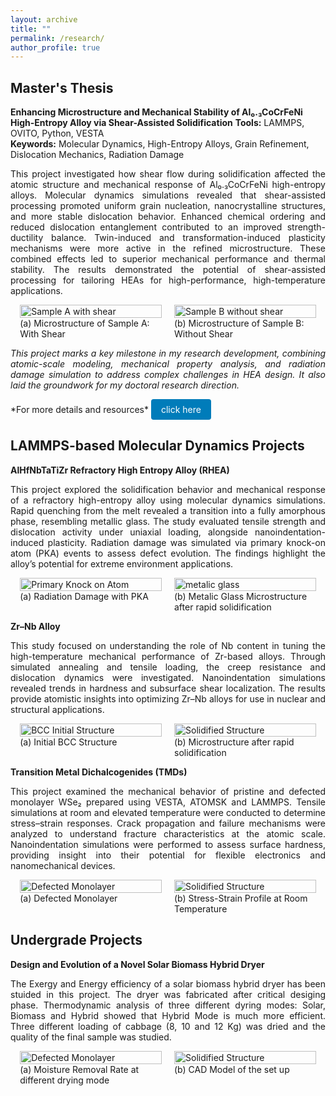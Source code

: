 ```yaml
---
layout: archive
title: ""
permalink: /research/
author_profile: true
---
```

## Master's Thesis
**Enhancing Microstructure and Mechanical Stability of Al₀.₃CoCrFeNi High-Entropy Alloy via Shear-Assisted Solidification**
**Tools:** LAMMPS, OVITO, Python, VESTA  
**Keywords:** Molecular Dynamics, High-Entropy Alloys, Grain Refinement, Dislocation Mechanics, Radiation Damage

 <p style="text-align: justify;">This project investigated how shear flow during solidification affected the atomic structure and mechanical response of Al₀.₃CoCrFeNi high-entropy alloys. Molecular dynamics simulations revealed that shear-assisted processing promoted uniform grain nucleation, nanocrystalline structures, and more stable dislocation behavior. Enhanced chemical ordering and reduced dislocation entanglement contributed to an improved strength-ductility balance. Twin-induced and transformation-induced plasticity mechanisms were more active in the refined microstructure. These combined effects led to superior mechanical performance and thermal stability. The results demonstrated the potential of shear-assisted processing for tailoring HEAs for high-performance, high-temperature applications.</p>

<div style="display: flex; gap: 20px; flex-wrap: wrap; justify-content: center; align-items: flex-start;">

  <figure style="width: 45%; margin: 0;">
    <img src="{{ site.baseurl }}/assets/images/sampleA.PNG" alt="Sample A with shear" style="width: 100%;">
    <figcaption class="center-caption">(a) Microstructure of Sample A: With Shear</figcaption>
  </figure>

  <figure style="width: 45%; margin: 0;">
    <img src="{{ site.baseurl }}/assets/images/sampleB.PNG" alt="Sample B without shear" style="width: 100%;">
    <figcaption class="center-caption">(b) Microstructure of Sample B: Without Shear</figcaption>
  </figure>

</div>
<p style="text-align: justify;"><em>This project marks a key milestone in my research development, combining atomic-scale modeling, mechanical property analysis, and radiation damage simulation to address complex challenges in HEA design. It also laid the groundwork for my doctoral research direction.</em></p>
*For more details and resources* <a href="{{ site.baseurl }}/hea/" style="display: inline-block; padding: 8px 16px; background-color: #007cba; color: white; text-decoration: none; border-radius: 4px;">click here</a>

## LAMMPS-based Molecular Dynamics Projects 
**AlHfNbTaTiZr Refractory High Entropy Alloy (RHEA)**
<p style="text-align: justify;">This project explored the solidification behavior and mechanical response of a refractory high-entropy alloy using molecular dynamics simulations. Rapid quenching from the melt revealed a transition into a fully amorphous phase, resembling metallic glass. The study evaluated tensile strength and dislocation activity under uniaxial loading, alongside nanoindentation-induced plasticity. Radiation damage was simulated via primary knock-on atom (PKA) events to assess defect evolution. The findings highlight the alloy’s potential for extreme environment applications.</p>
<div style="display: flex; gap: 20px; flex-wrap: wrap; justify-content: center; align-items: flex-start;">

  <figure style="width: 45%; margin: 0;">
    <img src="{{ site.baseurl }}/assets/images/PKA.gif" alt="Primary Knock on Atom" style="width: 100%;">
    <figcaption class="center-caption">(a) Radiation Damage with PKA</figcaption>
  </figure>

  <figure style="width: 45%; margin: 0;">
    <img src="{{ site.baseurl }}/assets/images/mg.png" alt="metalic glass" style="width: 100%;">
    <figcaption class="center-caption">(b) Metalic Glass Microstructure after rapid solidification</figcaption>
  </figure>

</div>

**Zr–Nb Alloy**
<p style="text-align: justify;">This study focused on understanding the role of Nb content in tuning the high-temperature mechanical performance of Zr-based alloys. Through simulated annealing and tensile loading, the creep resistance and dislocation dynamics were investigated. Nanoindentation simulations revealed trends in hardness and subsurface shear localization. The results provide atomistic insights into optimizing Zr–Nb alloys for use in nuclear and structural applications.</p>

<div style="display: flex; gap: 20px; flex-wrap: wrap; justify-content: center; align-items: flex-start;">

  <figure style="width: 45%; margin: 0;">
    <img src="{{ site.baseurl }}/assets/images/zrnb.png" alt="BCC Initial Structure" style="width: 100%;">
    <figcaption class="center-caption">(a) Initial BCC Structure</figcaption>
  </figure>

  <figure style="width: 45%; margin: 0;">
    <img src="{{ site.baseurl }}/assets/images/zrnb_final.png" alt="Solidified Structure" style="width: 100%;">
    <figcaption class="center-caption">(b) Microstructure after rapid solidification</figcaption>
  </figure>

</div>

**Transition Metal Dichalcogenides (TMDs)**
<p style="text-align: justify;">This project examined the mechanical behavior of pristine and defected monolayer WSe₂ prepared using VESTA, ATOMSK and LAMMPS. Tensile simulations at room and elevated temperature were conducted to determine stress–strain responses. Crack propagation and failure mechanisms were analyzed to understand fracture characteristics at the atomic scale. Nanoindentation simulations were performed to assess surface hardness, providing insight into their potential for flexible electronics and nanomechanical devices.</p>

<div style="display: flex; gap: 20px; flex-wrap: wrap; justify-content: center; align-items: flex-start;">

  <figure style="width: 45%; margin: 0;">
    <img src="{{ site.baseurl }}/assets/images/TMD_pit.PNG" alt="Defected Monolayer" style="width: 100%;">
    <figcaption class="center-caption">(a) Defected Monolayer</figcaption>
  </figure>

  <figure style="width: 45%; margin: 0;">
    <img src="{{ site.baseurl }}/assets/images/TMD_SS.PNG" alt="Solidified Structure" style="width: 100%;">
    <figcaption class="center-caption">(b) Stress-Strain Profile at Room Temperature</figcaption>
  </figure>

</div>

## Undergrade Projects 
**Design and Evolution of a Novel Solar Biomass Hybrid Dryer**
<p style="text-align: justify;">The Exergy and Energy efficiency of a solar biomass hybrid dryer has been stuided in this project. The dryer was fabricated after critical desiging phase. Thermodynamic analysis of three different dyring modes: Solar, Biomass and Hybrid showed that Hybrid Mode is much more efficient. Three different loading of cabbage (8, 10 and 12 Kg) was dried and the quality of the final sample was studied. </p>

<div style="display: flex; gap: 20px; flex-wrap: wrap; justify-content: center; align-items: flex-start;">

  <figure style="width: 45%; margin: 0;">
    <img src="{{ site.baseurl }}/assets/images/Dryer_1.PNG" alt="Defected Monolayer" style="width: 100%;">
    <figcaption class="center-caption">(a) Moisture Removal Rate at different drying mode</figcaption>
  </figure>

  <figure style="width: 45%; margin: 0;">
    <img src="{{ site.baseurl }}/assets/images/Dryer_2.PNG" alt="Solidified Structure" style="width: 100%;">
    <figcaption class="center-caption">(b) CAD Model of the set up</figcaption>
  </figure>

</div>
